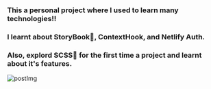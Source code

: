 ### This a personal project where I used to learn many technologies!!
### I learnt about StoryBook📔, ContextHook, and Netlify Auth. 
### Also, explord SCSS🍊 for the first time a project and learnt about it's features. 
![postImg](https://user-images.githubusercontent.com/92196705/207069841-59789e35-2173-490e-bd88-49f12d5e6a19.png)
